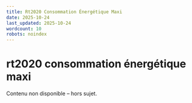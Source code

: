 ```yaml
---
title: Rt2020 Consommation Énergétique Maxi
date: 2025-10-24
last_updated: 2025-10-24
wordcount: 10
robots: noindex
---
```


# rt2020 consommation énergétique maxi

Contenu non disponible – hors sujet.
